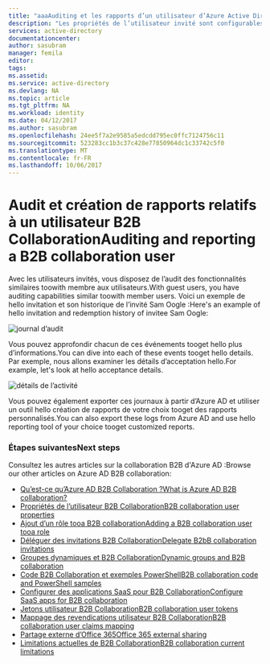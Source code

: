 ```yaml
---
title: "aaaAuditing et les rapports d’un utilisateur d’Azure Active Directory B2B collaboration | Documents Microsoft"
description: "Les propriétés de l’utilisateur invité sont configurables dans Azure Active Directory B2B Collaboration"
services: active-directory
documentationcenter: 
author: sasubram
manager: femila
editor: 
tags: 
ms.assetid: 
ms.service: active-directory
ms.devlang: NA
ms.topic: article
ms.tgt_pltfrm: NA
ms.workload: identity
ms.date: 04/12/2017
ms.author: sasubram
ms.openlocfilehash: 24ee5f7a2e9585a5edcdd795ec0ffc7124756c11
ms.sourcegitcommit: 523283cc1b3c37c428e77850964dc1c33742c5f0
ms.translationtype: MT
ms.contentlocale: fr-FR
ms.lasthandoff: 10/06/2017
---
```

# <a name="auditing-and-reporting-a-b2b-collaboration-user"></a><span data-ttu-id="f507b-103">Audit et création de rapports relatifs à un utilisateur B2B Collaboration</span><span class="sxs-lookup"><span data-stu-id="f507b-103">Auditing and reporting a B2B collaboration user</span></span>
<span data-ttu-id="f507b-104">Avec les utilisateurs invités, vous disposez de l’audit des fonctionnalités similaires toowith membre aux utilisateurs.</span><span class="sxs-lookup"><span data-stu-id="f507b-104">With guest users, you have auditing capabilities similar toowith member users.</span></span> <span data-ttu-id="f507b-105">Voici un exemple de hello invitation et son historique de l’invité Sam Oogle :</span><span class="sxs-lookup"><span data-stu-id="f507b-105">Here's an example of hello invitation and redemption history of invitee Sam Oogle:</span></span>

![journal d’audit](./media/active-directory-b2b-auditing-and-reporting/audit-log.png)

<span data-ttu-id="f507b-107">Vous pouvez approfondir chacun de ces événements tooget hello plus d’informations.</span><span class="sxs-lookup"><span data-stu-id="f507b-107">You can dive into each of these events tooget hello details.</span></span> <span data-ttu-id="f507b-108">Par exemple, nous allons examiner les détails d’acceptation hello.</span><span class="sxs-lookup"><span data-stu-id="f507b-108">For example, let's look at hello acceptance details.</span></span>

![détails de l’activité](./media/active-directory-b2b-auditing-and-reporting/activity-details.png)

<span data-ttu-id="f507b-110">Vous pouvez également exporter ces journaux à partir d’Azure AD et utiliser un outil hello création de rapports de votre choix tooget des rapports personnalisés.</span><span class="sxs-lookup"><span data-stu-id="f507b-110">You can also export these logs from Azure AD and use hello reporting tool of your choice tooget customized reports.</span></span>

### <a name="next-steps"></a><span data-ttu-id="f507b-111">Étapes suivantes</span><span class="sxs-lookup"><span data-stu-id="f507b-111">Next steps</span></span>

<span data-ttu-id="f507b-112">Consultez les autres articles sur la collaboration B2B d'Azure AD :</span><span class="sxs-lookup"><span data-stu-id="f507b-112">Browse our other articles on Azure AD B2B collaboration:</span></span>

* [<span data-ttu-id="f507b-113">Qu’est-ce qu’Azure AD B2B Collaboration ?</span><span class="sxs-lookup"><span data-stu-id="f507b-113">What is Azure AD B2B collaboration?</span></span>](active-directory-b2b-what-is-azure-ad-b2b.md)
* [<span data-ttu-id="f507b-114">Propriétés de l’utilisateur B2B Collaboration</span><span class="sxs-lookup"><span data-stu-id="f507b-114">B2B collaboration user properties</span></span>](active-directory-b2b-user-properties.md)
* [<span data-ttu-id="f507b-115">Ajout d’un rôle tooa B2B collaboration</span><span class="sxs-lookup"><span data-stu-id="f507b-115">Adding a B2B collaboration user tooa role</span></span>](active-directory-b2b-add-guest-to-role.md)
* [<span data-ttu-id="f507b-116">Déléguer des invitations B2B Collaboration</span><span class="sxs-lookup"><span data-stu-id="f507b-116">Delegate B2bB collaboration invitations</span></span>](active-directory-b2b-delegate-invitations.md)
* [<span data-ttu-id="f507b-117">Groupes dynamiques et B2B Collaboration</span><span class="sxs-lookup"><span data-stu-id="f507b-117">Dynamic groups and B2B collaboration</span></span>](active-directory-b2b-dynamic-groups.md)
* [<span data-ttu-id="f507b-118">Code B2B Collaboration et exemples PowerShell</span><span class="sxs-lookup"><span data-stu-id="f507b-118">B2B collaboration code and PowerShell samples</span></span>](active-directory-b2b-code-samples.md)
* [<span data-ttu-id="f507b-119">Configurer des applications SaaS pour B2B Collaboration</span><span class="sxs-lookup"><span data-stu-id="f507b-119">Configure SaaS apps for B2B collaboration</span></span>](active-directory-b2b-configure-saas-apps.md)
* [<span data-ttu-id="f507b-120">Jetons utilisateur B2B Collaboration</span><span class="sxs-lookup"><span data-stu-id="f507b-120">B2B collaboration user tokens</span></span>](active-directory-b2b-user-token.md)
* [<span data-ttu-id="f507b-121">Mappage des revendications utilisateur B2B Collaboration</span><span class="sxs-lookup"><span data-stu-id="f507b-121">B2B collaboration user claims mapping</span></span>](active-directory-b2b-claims-mapping.md)
* [<span data-ttu-id="f507b-122">Partage externe d’Office 365</span><span class="sxs-lookup"><span data-stu-id="f507b-122">Office 365 external sharing</span></span>](active-directory-b2b-o365-external-user.md)
* [<span data-ttu-id="f507b-123">Limitations actuelles de B2B Collaboration</span><span class="sxs-lookup"><span data-stu-id="f507b-123">B2B collaboration current limitations</span></span>](active-directory-b2b-current-limitations.md)
